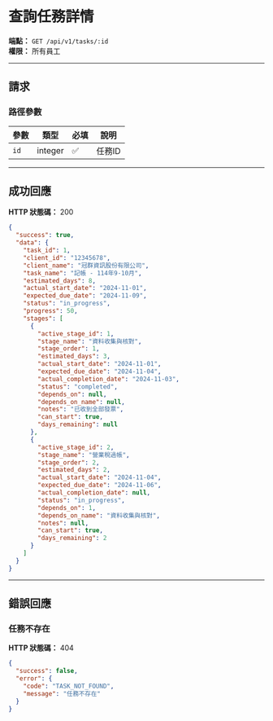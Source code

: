 # 查詢任務詳情

**端點：** `GET /api/v1/tasks/:id`  
**權限：** 所有員工

---

## 請求

### 路徑參數
| 參數 | 類型 | 必填 | 說明 |
|-----|------|------|------|
| `id` | integer | ✅ | 任務ID |

---

## 成功回應

**HTTP 狀態碼：** 200

```json
{
  "success": true,
  "data": {
    "task_id": 1,
    "client_id": "12345678",
    "client_name": "冠群資訊股份有限公司",
    "task_name": "記帳 - 114年9-10月",
    "estimated_days": 8,
    "actual_start_date": "2024-11-01",
    "expected_due_date": "2024-11-09",
    "status": "in_progress",
    "progress": 50,
    "stages": [
      {
        "active_stage_id": 1,
        "stage_name": "資料收集與核對",
        "stage_order": 1,
        "estimated_days": 3,
        "actual_start_date": "2024-11-01",
        "expected_due_date": "2024-11-04",
        "actual_completion_date": "2024-11-03",
        "status": "completed",
        "depends_on": null,
        "depends_on_name": null,
        "notes": "已收到全部發票",
        "can_start": true,
        "days_remaining": null
      },
      {
        "active_stage_id": 2,
        "stage_name": "營業稅過帳",
        "stage_order": 2,
        "estimated_days": 2,
        "actual_start_date": "2024-11-04",
        "expected_due_date": "2024-11-06",
        "actual_completion_date": null,
        "status": "in_progress",
        "depends_on": 1,
        "depends_on_name": "資料收集與核對",
        "notes": null,
        "can_start": true,
        "days_remaining": 2
      }
    ]
  }
}
```

---

## 錯誤回應

### 任務不存在
**HTTP 狀態碼：** 404
```json
{
  "success": false,
  "error": {
    "code": "TASK_NOT_FOUND",
    "message": "任務不存在"
  }
}
```





